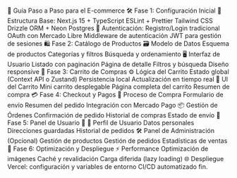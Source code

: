🚀 Guía Paso a Paso para el E-commerce
🛠️ Fase 1: Configuración Inicial
🔧 Estructura Base:
Next.js 15 + TypeScript
ESLint + Prettier
Tailwind CSS
Drizzle ORM + Neon Postgres
🔐 Autenticación:
Registro/Login tradicional
OAuth con Mercado Libre
Middleware de autenticación
JWT para gestión de sesiones
🛍️ Fase 2: Catálogo de Productos
🗃️ Modelo de Datos
Esquema de productos
Categorías y filtros
Búsqueda y ordenamiento
🖥️ Interfaz de Usuario
Listado con paginación
Página de detalle
Filtros y búsqueda
Diseño responsive
🛒 Fase 3: Carrito de Compras
⚙️ Lógica del Carrito
Estado global (Context API o Zustand)
Persistencia local
Actualización en tiempo real
🧾 UI del Carrito
Mini carrito desplegable
Página completa del carrito
Resumen de compra
💳 Fase 4: Checkout y Pagos
🧭 Proceso de Compra
Formulario de envío
Resumen del pedido
Integración con Mercado Pago
📦 Gestión de Órdenes
Confirmación de pedido
Historial de compras
Estado de envío
👤 Fase 5: Panel de Usuario 👤
🧑 Perfil de Usuario
Datos personales
Direcciones guardadas
Historial de pedidos
🛠️ Panel de Administración (Opcional)
Gestión de productos
Gestión de pedidos
Estadísticas de ventas
🚀 Fase 6: Optimización y Despliegue
⚡ Performance
Optimización de imágenes
Caché y revalidación
Carga diferida (lazy loading)
🌐 Despliegue
Vercel: configuración y variables de entorno
CI/CD automatizado
fin.